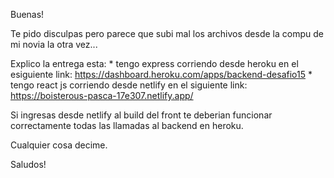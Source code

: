 Buenas!

Te pido disculpas pero parece que subi mal los archivos desde la compu de mi novia la otra vez...

Explico la entrega esta: 
    * tengo express corriendo desde heroku en el esiguiente link: https://dashboard.heroku.com/apps/backend-desafio15
    * tengo react js corriendo desde netlify en el siguiente link: https://boisterous-pasca-17e307.netlify.app/

Si ingresas desde netlify al build del front te deberian funcionar correctamente todas las llamadas al backend en heroku.

Cualquier cosa decime.

Saludos!